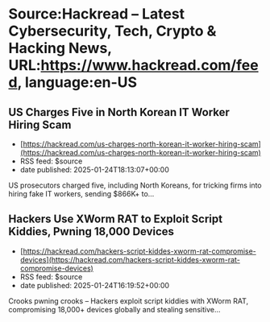 # Source:Hackread – Latest Cybersecurity, Tech, Crypto & Hacking News, URL:https://www.hackread.com/feed, language:en-US

## US Charges Five in North Korean IT Worker Hiring Scam
 - [https://hackread.com/us-charges-north-korean-it-worker-hiring-scam](https://hackread.com/us-charges-north-korean-it-worker-hiring-scam)
 - RSS feed: $source
 - date published: 2025-01-24T18:13:07+00:00

US prosecutors charged five, including North Koreans, for tricking firms into hiring fake IT workers, sending $866K+ to&#8230;

## Hackers Use XWorm RAT to Exploit Script Kiddies, Pwning 18,000 Devices
 - [https://hackread.com/hackers-script-kiddes-xworm-rat-compromise-devices](https://hackread.com/hackers-script-kiddes-xworm-rat-compromise-devices)
 - RSS feed: $source
 - date published: 2025-01-24T16:19:52+00:00

Crooks pwning crooks &#8211; Hackers exploit script kiddies with XWorm RAT, compromising 18,000+ devices globally and stealing sensitive&#8230;

